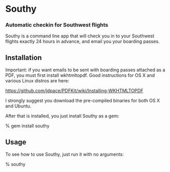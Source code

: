 # Southy

### Automatic checkin for Southwest flights

Southy is a command line app that will check you in to your Southwest flights
  exactly 24 hours in advance, and email you your boarding passes.

## Installation

Important: if you want emails to be sent with boarding passes attached as a PDF,
  you must first install wkhtmltopdf.  Good instructions for OS X and various
  Linux distros are here:
  
https://github.com/jdpace/PDFKit/wiki/Installing-WKHTMLTOPDF

I strongly suggest you download the pre-compiled binaries for both OS X and Ubuntu.

After that is installed, you just install Southy as a gem:

% gem install southy

## Usage

To see how to use Southy, just run it with no arguments:

% southy
